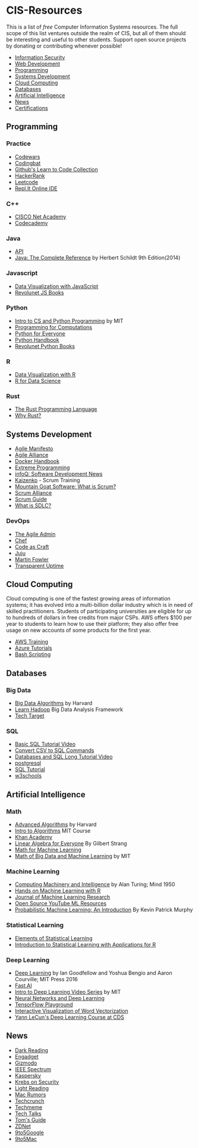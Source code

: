 # CIS-Resources
This is a list of <em>free</em> Computer Information Systems resources.  The full scope of this list ventures outside the realm of CIS, but all of them should be interesting and useful to other students. Support open source projects by donating or contributing whenever possible! 
* [Information Security](https://github.com/willisman31/CIS-Resources/tree/main/InfoSec)
* [Web Development](https://github.com/willisman31/CIS-Resources/tree/main/Webdev)
* [Programming](https://github.com/willisman31/CIS-Resources#programming)
* [Systems Development](https://github.com/willisman31/CIS-Resources#systems-development)
* [Cloud Computing](https://github.com/willisman31/CIS-Resources#cloud-computing)
* [Databases](https://github.com/willisman31/CIS-Resources#databases)
* [Artificial Intelligence](https://github.com/willisman31/CIS-Resources#artificial-intelligence)
* [News](https://github.com/willisman31/CIS-Resources#news)
* [Certifications](https://github.com/willisman31/CIS-Resources#certifications)
## Programming
### Practice
* [Codewars](https://www.codewars.com/)
* [Codingbat](https://codingbat.com/java)
* [Github's Learn to Code Collection](https://github.com/collections/learn-to-code)
* [HackerRank](https://www.hackerrank.com/)
* [Leetcode](https://leetcode.com/)
* [Repl.It Online IDE](https://replit.com/)
### C++
* [CISCO Net Academy](https://www.netacad.com/courses/programming)
* [Codecademy](https://www.codecademy.com/)
### Java
* [API](https://docs.oracle.com/javase/7/docs/api/)
* [Java: The Complete Reference](https://drive.google.com/file/d/1FWUTT4x8BI-v0_SIf50HHNvyKdPw1gYq/view) by Herbert Schildt 9th Edition(2014)
### Javascript
* [Data Visualization with JavaScript](https://www.freecodecamp.org/learn/data-visualization/)
* [Revolunet JS Books](https://jsbooks.revolunet.com/)
### Python
* [Intro to CS and Python Programming](https://www.youtube.com/playlist?list=PLUl4u3cNGP63WbdFxL8giv4yhgdMGaZNA) by MIT
* [Programming for Computations](https://link.springer.com/book/10.1007/978-3-030-16877-3)
* [Python for Everyone](https://www.py4e.com/lessons)
* [Python Handbook](https://www.freecodecamp.org/news/the-python-handbook/)
* [Revolunet Python Books](https://pythonbooks.revolunet.com/)
### R
* [Data Visualization with R](https://socviz.co/)
* [R for Data Science](https://r4ds.had.co.nz/introduction.html)
### Rust
* [The Rust Programming Language](https://doc.rust-lang.org/stable/book/title-page.html)
* [Why Rust?](https://www.oreilly.com/content/why-rust/)
## Systems Development
* [Agile Manifesto](https://agilemanifesto.org/)
* [Agile Alliance](https://www.agilealliance.org/)
* [Docker Handbook](https://www.freecodecamp.org/news/the-docker-handbook/)
* [Extreme Programming](https://ronjeffries.com/xprog/what-is-extreme-programming/)
* [infoQ: Software Development News](https://www.infoq.com/?variant=homepage_collections)
* [Kaizenko](https://www.kaizenko.com/) - Scrum Training
* [Mountain Goat Software: What is Scrum?](https://www.mountaingoatsoftware.com/agile/scrum)
* [Scrum Alliance](https://www.scrumalliance.org/)
* [Scrum Guide](https://scrumguides.org/)
* [What is SDLC?](https://www.freecodecamp.org/news/what-is-sdlc-software-development-life-cycle-phases-methodologies-and-processes-explained/)
### DevOps
* [The Agile Admin](https://theagileadmin.com/)
* [Chef](https://www.chef.io/blog)
* [Code as Craft](https://codeascraft.com/)
* [Juju](https://jaas.ai/)
* [Martin Fowler](https://martinfowler.com/)
* [Transparent Uptime](http://www.transparentuptime.com/)
## Cloud Computing
Cloud computing is one of the fastest growing areas of information systems; it has evolved into a multi-billion dollar industry which is in need of skilled practitioners. Students of participating universities are eligible for up to hundreds of dollars in free credits from major CSPs.  AWS offers $100 per year to students to learn how to use their platform; they also offer free usage on new accounts of some products for the first year.
* [AWS Training](https://www.aws.training/)
* [Azure Tutorials](https://docs.microsoft.com/en-us/learn/browse/?terms=Azure)
* [Bash Scripting](https://www.shellscript.sh/index.html)
## Databases
### Big Data
* [Big Data Algorithms](https://www.youtube.com/playlist?list=PL2SOU6wwxB0v1kQTpqpuu5kEJo2i-iUyf) by Harvard
* [Learn Hadoop](https://www.tutorialspoint.com/hadoop/index.htm) Big Data Analysis Framework
* [Tech Target](https://searchoracle.techtarget.com/)
### SQL
* [Basic SQL Tutorial Video](https://www.youtube.com/watch?v=HXV3zeQKqGY&t=3159s)
* [Convert CSV to SQL Commands](https://www.convertcsv.com/csv-to-sql.htm)
* [Databases and SQL Long Tutorial Video](https://www.youtube.com/watch?v=4cWkVbC2bNE&t=596s)
* [postgresql](https://www.postgresql.org/)
* [SQL Tutorial](https://www.sqltutorial.org/)
* [w3schools](https://www.w3schools.com/sql/)
## Artificial Intelligence
### Math
* [Advanced Algorithms](https://www.youtube.com/playlist?list=PL2SOU6wwxB0uP4rJgf5ayhHWgw7akUWSf) by Harvard
* [Intro to Algorithms](http://stellar.mit.edu/S/course/6/sp06/6.046/) MIT Course
* [Khan Academy](https://www.khanacademy.org/math)
* [Linear Algebra for Everyone](http://math.mit.edu/~gs/everyone/) By Gilbert Strang
* [Math for Machine Learning](https://mml-book.github.io/book/mml-book.pdf)
* [Math of Big Data and Machine Learning](https://www.youtube.com/playlist?list=PLUl4u3cNGP62uI_DWNdWoIMsgPcLGOx-V) by MIT
### Machine Learning
* [Computing Machinery and Intelligence](https://www.csee.umbc.edu/courses/471/papers/turing.pdf) by Alan Turing; Mind 1950
* [Hands on Machine Learning with R](https://bradleyboehmke.github.io/HOML/)
* [Journal of Machine Learning Research](https://www.jmlr.org/)
* [Open Source YouTube ML Resources](https://laconicml.com/computer-science-curriculum-youtube-videos/)
* [Probabilistic Machine Learning: An Introduction](https://probml.github.io/pml-book/book1.html) By Kevin Patrick Murphy
### Statistical Learning
* [Elements of Statistical Learning](http://web.stanford.edu/~hastie/ElemStatLearn/)
* [Introduction to Statistical Learning with Applications for R](https://drive.google.com/file/d/1kKGNXAmR2IYo9FUAbaU7iUfr1d7zgBcn/view?usp=sharing)
### Deep Learning
* [Deep Learning](https://www.deeplearningbook.org/) by Ian Goodfellow and Yoshua Bengio and Aaron Courville; MIT Press 2016
* [Fast.AI](https://course.fast.ai/)
* [Intro to Deep Learning Video Series](https://www.youtube.com/playlist?list=PLtBw6njQRU-rwp5__7C0oIVt26ZgjG9NI) by MIT
* [Neural Networks and Deep Learning](http://neuralnetworksanddeeplearning.com/)
* [TensorFlow Playground](http://playground.tensorflow.org/#activation=relu&batchSize=10&dataset=spiral&regDataset=reg-plane&learningRate=0.03&regularizationRate=0&noise=0&networkShape=8,8,4,2&seed=0.32263&showTestData=false&discretize=false&percTrainData=50&x=true&y=true&xTimesY=false&xSquared=false&ySquared=false&cosX=false&sinX=false&cosY=false&sinY=false&collectStats=false&problem=classification&initZero=false&hideText=false)
* [Interactive Visualization of Word Vectorization](https://github.com/lamyiowce/word2viz)
* [Yann LeCun's Deep Learning Course at CDS](https://cds.nyu.edu/deep-learning/)
## News
* [Dark Reading](https://www.darkreading.com/)
* [Engadget](https://www.engadget.com/)
* [Gizmodo](https://gizmodo.com/)
* [IEEE Spectrum](https://spectrum.ieee.org/)
* [Kaspersky](https://www.kaspersky.com/blog/)
* [Krebs on Security](https://krebsonsecurity.com/)
* [Light Reading](https://www.lightreading.com/)
* [Mac Rumors](https://www.macrumors.com/)
* [Techcrunch](https://techcrunch.com/)
* [Techmeme](https://www.techmeme.com/)
* [Tech Talks](https://bdtechtalks.com/)
* [Tom's Guide](https://www.tomsguide.com/)
* [ZDNet](https://www.zdnet.com/)
* [9to5Google](https://9to5google.com/)
* [9to5Mac](https://9to5mac.com/)
